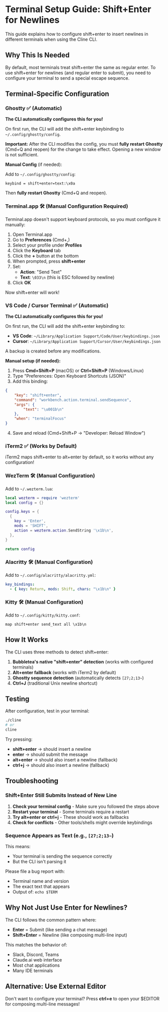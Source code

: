 # Terminal Setup Guide: Shift+Enter for Newlines

This guide explains how to configure shift+enter to insert newlines in different terminals when using the Cline CLI.

## Why This Is Needed

By default, most terminals treat shift+enter the same as regular enter. To use shift+enter for newlines (and regular enter to submit), you need to configure your terminal to send a special escape sequence.

## Terminal-Specific Configuration

### Ghostty ✅ (Automatic)

**The CLI automatically configures this for you!**

On first run, the CLI will add the shift+enter keybinding to `~/.config/ghostty/config`.

**Important:** After the CLI modifies the config, you must **fully restart Ghostty** (Cmd+Q and reopen) for the change to take effect. Opening a new window is not sufficient.

**Manual Config** (if needed):

Add to `~/.config/ghostty/config`:
```
keybind = shift+enter=text:\x0a
```

Then **fully restart Ghostty** (Cmd+Q and reopen).

### Terminal.app 🛠️ (Manual Configuration Required)

Terminal.app doesn't support keyboard protocols, so you must configure it manually:

1. Open Terminal.app
2. Go to **Preferences** (Cmd+,)
3. Select your profile under **Profiles**
4. Click the **Keyboard** tab
5. Click the **+** button at the bottom
6. When prompted, press **shift+enter**
7. Set:
   - **Action**: "Send Text"
   - **Text**: `\033\n` (this is ESC followed by newline)
8. Click **OK**

Now shift+enter will work!

### VS Code / Cursor Terminal ✅ (Automatic)

**The CLI automatically configures this for you!**

On first run, the CLI will add the shift+enter keybinding to:
- **VS Code**: `~/Library/Application Support/Code/User/keybindings.json`
- **Cursor**: `~/Library/Application Support/Cursor/User/keybindings.json`

A backup is created before any modifications.

**Manual setup (if needed):**

1. Press **Cmd+Shift+P** (macOS) or **Ctrl+Shift+P** (Windows/Linux)
2. Type "Preferences: Open Keyboard Shortcuts (JSON)"
3. Add this binding:

```json
{
    "key": "shift+enter",
    "command": "workbench.action.terminal.sendSequence",
    "args": {
        "text": "\u001b\n"
    },
    "when": "terminalFocus"
}
```

4. Save and reload (Cmd+Shift+P → "Developer: Reload Window")

### iTerm2 ✅ (Works by Default)

iTerm2 maps shift+enter to alt+enter by default, so it works without any configuration!

### WezTerm 🛠️ (Manual Configuration)

Add to `~/.wezterm.lua`:

```lua
local wezterm = require 'wezterm'
local config = {}

config.keys = {
  {
    key = 'Enter',
    mods = 'SHIFT',
    action = wezterm.action.SendString '\x1b\n',
  },
}

return config
```

### Alacritty 🛠️ (Manual Configuration)

Add to `~/.config/alacritty/alacritty.yml`:

```yaml
key_bindings:
  - { key: Return, mods: Shift, chars: "\x1b\n" }
```

### Kitty 🛠️ (Manual Configuration)

Add to `~/.config/kitty/kitty.conf`:

```
map shift+enter send_text all \x1b\n
```

## How It Works

The CLI uses three methods to detect shift+enter:

1. **Bubbletea's native "shift+enter" detection** (works with configured terminals)
2. **Alt+enter fallback** (works with iTerm2 by default)
3. **Ghostty sequence detection** (automatically detects `[27;2;13~`)
4. **Ctrl+J** (traditional Unix newline shortcut)

## Testing

After configuration, test in your terminal:

```bash
./cline
# or
cline
```

Try pressing:
- **shift+enter** → should insert a newline
- **enter** → should submit the message
- **alt+enter** → should also insert a newline (fallback)
- **ctrl+j** → should also insert a newline (fallback)

## Troubleshooting

### Shift+Enter Still Submits Instead of New Line

1. **Check your terminal config** - Make sure you followed the steps above
2. **Restart your terminal** - Some terminals require a restart
3. **Try alt+enter or ctrl+j** - These should work as fallbacks
4. **Check for conflicts** - Other tools/shells might override keybindings

### Sequence Appears as Text (e.g., `[27;2;13~`)

This means:
- Your terminal is sending the sequence correctly
- But the CLI isn't parsing it

Please file a bug report with:
- Terminal name and version
- The exact text that appears
- Output of: `echo $TERM`

## Why Not Just Use Enter for Newlines?

The CLI follows the common pattern where:
- **Enter** = Submit (like sending a chat message)
- **Shift+Enter** = Newline (like composing multi-line input)

This matches the behavior of:
- Slack, Discord, Teams
- Claude.ai web interface
- Most chat applications
- Many IDE terminals

## Alternative: Use External Editor

Don't want to configure your terminal? Press **ctrl+e** to open your $EDITOR for composing multi-line messages!
